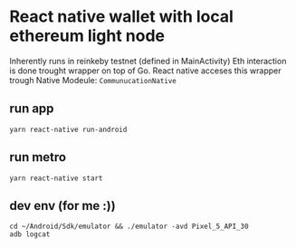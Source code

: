 # React native wallet with local ethereum light node
Inherently runs in reinkeby testnet (defined in MainActivity)
Eth interaction is done trought wrapper on top of Go.
React native acceses this wrapper trough Native Modeule: `CommunucationNative`



## run app
    yarn react-native run-android


## run metro
    yarn react-native start


## dev env (for me :))
    cd ~/Android/Sdk/emulator && ./emulator -avd Pixel_5_API_30
    adb logcat